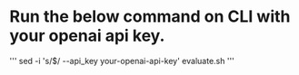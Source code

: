 # Run the below command on CLI with your openai api key.
'''
sed -i 's/$/ --api_key your-openai-api-key' evaluate.sh
'''
